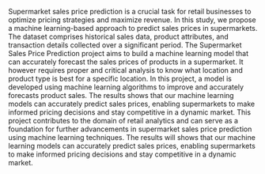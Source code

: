 Supermarket sales price prediction is a crucial task for retail businesses to optimize pricing strategies and maximize revenue. In this study, we propose a machine learning-based approach to predict sales prices in supermarkets. The dataset comprises historical sales data, product attributes, and transaction details collected over a significant period.
The Supermarket Sales Price Prediction project aims to build a machine learning model that can accurately forecast the sales prices of products in a supermarket. It however requires proper and critical analysis to know what location and product type is best for a specific location.
In this project, a model is developed using machine learning algorithms to improve and accurately forecasts product sales. The results shows that our machine learning models can accurately predict sales prices, enabling supermarkets to make informed pricing decisions and stay competitive in a dynamic market. 
This project contributes to the domain of retail analytics and can serve as a foundation for further advancements in supermarket sales price prediction using machine learning techniques.
The results will shows that our machine learning models can accurately predict sales prices, enabling supermarkets to make informed pricing decisions and stay competitive in a dynamic market.
